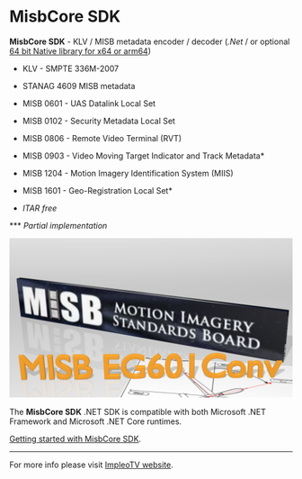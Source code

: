 # MisbCore SDK

**MisbCore SDK** - KLV / MISB metadata encoder / decoder (*.Net* / or optional [64 bit Native library for x64 or arm64](./user-guide/native-lib.md))

* KLV - SMPTE 336M-2007
* STANAG 4609 MISB metadata
* MISB 0601 - UAS Datalink Local Set
* MISB 0102 - Security Metadata Local Set
* MISB 0806 - Remote Video Terminal (RVT)
* MISB 0903 - Video Moving Target Indicator and Track Metadata*
* MISB 1204 - Motion Imagery Identification System (MIIS)
* MISB 1601 - Geo-Registration Local Set*

* *ITAR free*

 *** *Partial implementation*

![MISBCoreSDK](./user-guide/images/EG601_HD.jpg)

The **MisbCore SDK** .NET SDK is compatible with both Microsoft .NET Framework and Microsoft .NET Core runtimes.

[Getting started with MisbCore SDK](./user-guide/getting-started.md).
___

For more info please visit [ImpleoTV website](https://www.impleotv.com).
